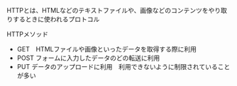 HTTPとは、HTMLなどのテキストファイルや、画像などのコンテンツをやり取りするときに使われるプロトコル

HTTPメソッド 
* GET　HTMLファイルや画像といったデータを取得する際に利用
* POST フォームに入力したデータのどの転送に利用
* PUT データのアップロードに利用　利用できないように制限されていることが多い

